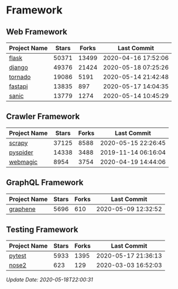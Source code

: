 # Framework

## Web Framework

| Project Name | Stars | Forks | Last Commit |
| ------------ | ----- | ----- | ----------- |
| [flask](https://github.com/pallets/flask) | 50371 | 13499 | 2020-04-16 17:52:06 |
| [django](https://github.com/django/django) | 49376 | 21424 | 2020-05-18 07:25:26 |
| [tornado](https://github.com/tornadoweb/tornado) | 19086 | 5191 | 2020-05-14 21:42:48 |
| [fastapi](https://github.com/tiangolo/fastapi) | 13835 | 897 | 2020-05-17 14:04:35 |
| [sanic](https://github.com/huge-success/sanic) | 13779 | 1274 | 2020-05-14 10:45:29 |

## Crawler Framework

| Project Name | Stars | Forks | Last Commit |
| ------------ | ----- | ----- | ----------- |
| [scrapy](https://github.com/scrapy/scrapy) | 37125 | 8588 | 2020-05-15 22:26:45 |
| [pyspider](https://github.com/binux/pyspider) | 14338 | 3488 | 2019-11-14 06:16:04 |
| [webmagic](https://github.com/code4craft/webmagic) | 8954 | 3754 | 2020-04-19 14:44:06 |

## GraphQL Framework

| Project Name | Stars | Forks | Last Commit |
| ------------ | ----- | ----- | ----------- |
| [graphene](https://github.com/graphql-python/graphene) | 5696 | 610 | 2020-05-09 12:32:52 |

## Testing Framework

| Project Name | Stars | Forks | Last Commit |
| ------------ | ----- | ----- | ----------- |
| [pytest](https://github.com/pytest-dev/pytest) | 5933 | 1395 | 2020-05-17 21:36:13 |
| [nose2](https://github.com/nose-devs/nose2) | 623 | 129 | 2020-03-03 16:52:03 |

*Update Date: 2020-05-18T22:00:31*